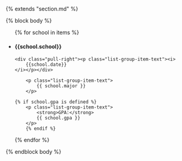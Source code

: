 {% extends "section.md" %}

{% block body %}

<ul class="list-group">

{% for school in items %}
	<li class="list-group-item">
	<h4 class="list-group-item-heading">
	{{school.school}}
	</h4>

	<div class="pull-right"><p class="list-group-item-text"><i>
		{{school.date}}
	</i></p></div>

		<p class="list-group-item-text">
			{{ school.major }}  
		</p>

	{% if school.gpa is defined %}
		<p class="list-group-item-text">
			<strong>GPA:</strong>
			{{ school.gpa }}
		</p>
		{% endif %}

{% endfor %}
</ul>

{% endblock body %}
